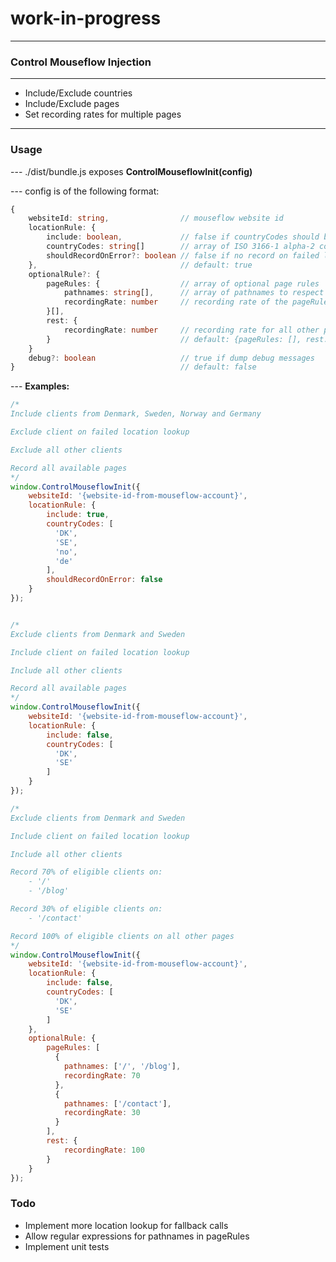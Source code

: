 # work-in-progress
______________________________________
### Control Mouseflow Injection
______________________________________
- Include/Exclude countries
- Include/Exclude pages
- Set recording rates for multiple pages
______________________________________
### Usage
\--- ./dist/bundle.js exposes **ControlMouseflowInit(config)**

\--- config is of the following format:

```typescript
{
    websiteId: string,                // mouseflow website id
    locationRule: {
        include: boolean,             // false if countryCodes should be excluded else true
        countryCodes: string[]        // array of ISO 3166-1 alpha-2 country code strings
        shouldRecordOnError?: boolean // false if no record on failed location lookup
    },                                // default: true
    optionalRule?: {
        pageRules: {                  // array of optional page rules
            pathnames: string[],      // array of pathnames to respect the pageRule
            recordingRate: number     // recording rate of the pageRule (0 < rate <= 100)
        }[],
        rest: {
            recordingRate: number     // recording rate for all other pages not specified
        }                             // default: {pageRules: [], rest: {recordingRate: 100}}
    }                                 
    debug?: boolean                   // true if dump debug messages
}                                     // default: false
```

\--- **Examples:**
```javascript
/*
Include clients from Denmark, Sweden, Norway and Germany

Exclude client on failed location lookup

Exclude all other clients

Record all available pages
*/
window.ControlMouseflowInit({
    websiteId: '{website-id-from-mouseflow-account}',
    locationRule: {
        include: true,
        countryCodes: [
          'DK',
          'SE',
          'no',
          'de'
        ],
        shouldRecordOnError: false
    }
});


/*
Exclude clients from Denmark and Sweden

Include client on failed location lookup

Include all other clients

Record all available pages
*/
window.ControlMouseflowInit({
    websiteId: '{website-id-from-mouseflow-account}',
    locationRule: {
        include: false,
        countryCodes: [
          'DK',
          'SE'
        ]
    }
});

/*
Exclude clients from Denmark and Sweden

Include client on failed location lookup

Include all other clients

Record 70% of eligible clients on:
    - '/'
    - '/blog'

Record 30% of eligible clients on:
    - '/contact'

Record 100% of eligible clients on all other pages
*/
window.ControlMouseflowInit({
    websiteId: '{website-id-from-mouseflow-account}',
    locationRule: {
        include: false,
        countryCodes: [
          'DK',
          'SE'
        ]
    },
    optionalRule: {
        pageRules: [
          {
            pathnames: ['/', '/blog'],
            recordingRate: 70
          },
          {
            pathnames: ['/contact'],
            recordingRate: 30
          }
        ],
        rest: {
            recordingRate: 100
        }
    }
});
```

### Todo
- Implement more location lookup for fallback calls
- Allow regular expressions for pathnames in pageRules
- Implement unit tests